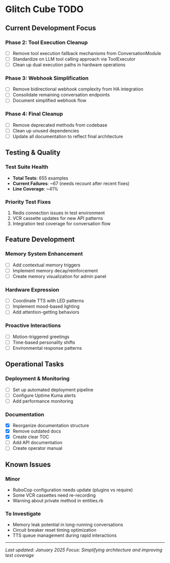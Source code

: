 # Glitch Cube TODO

## Current Development Focus

### Phase 2: Tool Execution Cleanup
- [ ] Remove tool execution fallback mechanisms from ConversationModule
- [ ] Standardize on LLM tool calling approach via ToolExecutor
- [ ] Clean up dual execution paths in hardware operations

### Phase 3: Webhook Simplification
- [ ] Remove bidirectional webhook complexity from HA integration
- [ ] Consolidate remaining conversation endpoints
- [ ] Document simplified webhook flow

### Phase 4: Final Cleanup
- [ ] Remove deprecated methods from codebase
- [ ] Clean up unused dependencies
- [ ] Update all documentation to reflect final architecture

## Testing & Quality

### Test Suite Health
- **Total Tests**: 655 examples
- **Current Failures**: ~67 (needs recount after recent fixes)
- **Line Coverage**: ~41%

### Priority Test Fixes
1. Redis connection issues in test environment
2. VCR cassette updates for new API patterns
3. Integration test coverage for conversation flow

## Feature Development

### Memory System Enhancement
- [ ] Add contextual memory triggers
- [ ] Implement memory decay/reinforcement
- [ ] Create memory visualization for admin panel

### Hardware Expression
- [ ] Coordinate TTS with LED patterns
- [ ] Implement mood-based lighting
- [ ] Add attention-getting behaviors

### Proactive Interactions
- [ ] Motion-triggered greetings
- [ ] Time-based personality shifts
- [ ] Environmental response patterns

## Operational Tasks

### Deployment & Monitoring
- [ ] Set up automated deployment pipeline
- [ ] Configure Uptime Kuma alerts
- [ ] Add performance monitoring

### Documentation
- [x] Reorganize documentation structure
- [x] Remove outdated docs
- [x] Create clear TOC
- [ ] Add API documentation
- [ ] Create operator manual

## Known Issues

### Minor
- RuboCop configuration needs update (plugins vs require)
- Some VCR cassettes need re-recording
- Warning about private method in entities.rb

### To Investigate
- Memory leak potential in long-running conversations
- Circuit breaker reset timing optimization
- TTS queue management during rapid interactions

---
*Last updated: January 2025*
*Focus: Simplifying architecture and improving test coverage*